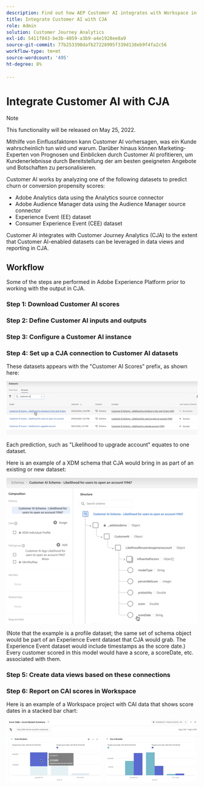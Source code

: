 ```yaml
---
description: Find out how AEP Customer AI integrates with Workspace in CJA.
title: Integrate Customer AI with CJA
role: Admin
solution: Customer Journey Analytics
exl-id: 5411f843-be3b-4059-a3b9-a4e1928ee8a9
source-git-commit: 77b253390dafb27228995f339d138eb9f4fa2c56
workflow-type: tm+mt
source-wordcount: '495'
ht-degree: 8%

---
```


# Integrate Customer AI with CJA

>[!NOTE]
>
>This functionality will be released on May 25, 2022.

[](https://experienceleague.adobe.com/docs/experience-platform/intelligent-services/customer-ai/overview.html?lang=en)

Mithilfe von Einflussfaktoren kann Customer AI vorhersagen, was ein Kunde wahrscheinlich tun wird und warum. Darüber hinaus können Marketing-Experten von Prognosen und Einblicken durch Customer AI profitieren, um Kundenerlebnisse durch Bereitstellung der am besten geeigneten Angebote und Botschaften zu personalisieren.

Customer AI works by analyzing one of the following datasets to predict churn or conversion propensity scores:

* Adobe Analytics data using the Analytics source connector
* Adobe Audience Manager data using the Audience Manager source connector
* Experience Event (EE) dataset
* Consumer Experience Event (CEE) dataset

Customer AI integrates with Customer Journey Analytics (CJA) to the extent that Customer AI-enabled datasets can be leveraged in data views and reporting in CJA.

## Workflow

Some of the steps are performed in Adobe Experience Platform prior to working with the output in CJA.

### Step 1: Download Customer AI scores

[](https://experienceleague.adobe.com/docs/experience-platform/intelligent-services/customer-ai/getting-started.html?lang=en#downloading-customer-ai-scores)

### Step 2: Define Customer AI inputs and outputs

[](https://experienceleague.adobe.com/docs/experience-platform/intelligent-services/customer-ai/input-output.html?lang=en)

### Step 3: Configure a Customer AI instance

[](https://experienceleague.adobe.com/docs/experience-platform/intelligent-services/customer-ai/user-guide/configure.html?lang=en)

### Step 4: Set up a CJA connection to Customer AI datasets

[](/help/connections/create-connection.md) These datasets appears with the &quot;Customer AI Scores&quot; prefix, as shown here:

![](assets/cai-scores.png)

Each prediction, such as &quot;Likelihood to upgrade account&quot; equates to one dataset.

Here is an example of a XDM schema that CJA would bring in as part of an existing or new dataset:

![](assets/cai-schema.png)

(Note that the example is a profile dataset; the same set of schema object would be part of an Experience Event dataset that CJA would grab. The Experience Event dataset would include timestamps as the score date.) Every customer scored in this model would have a score, a scoreDate, etc. associated with them.

### Step 5: Create data views based on these connections

[](/help/data-views/create-dataview.md)

### Step 6: Report on CAI scores in Workspace

Here is an example of a Workspace project with CAI data that shows score dates in a stacked bar chart:

![](assets/workspace-scores.png)

